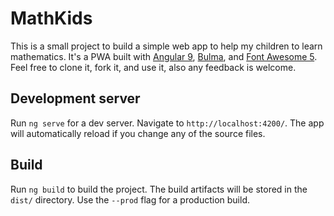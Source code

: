 # MathKids

This is a small project to build a simple web app to help my children to learn mathematics. It's a PWA built with [Angular 9](https://angular.io/), [Bulma](https://bulma.io/), and [Font Awesome 5](https://fontawesome.com/). Feel free to clone it, fork it, and use it, also any feedback is welcome.

## Development server

Run `ng serve` for a dev server. Navigate to `http://localhost:4200/`. The app will automatically reload if you change any of the source files.

## Build

Run `ng build` to build the project. The build artifacts will be stored in the `dist/` directory. Use the `--prod` flag for a production build.
